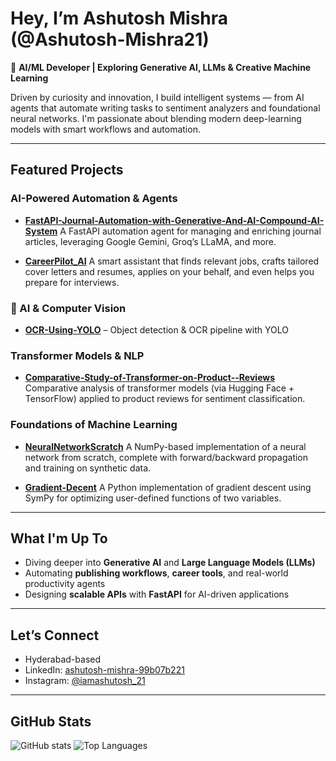 # Hey, I’m Ashutosh Mishra (@Ashutosh-Mishra21)

🎯 **AI/ML Developer | Exploring Generative AI, LLMs & Creative Machine Learning**

Driven by curiosity and innovation, I build intelligent systems — from AI agents that automate writing tasks to sentiment analyzers and foundational neural networks. I'm passionate about blending modern deep-learning models with smart workflows and automation.

---

## Featured Projects

### AI-Powered Automation & Agents
- **[FastAPI-Journal-Automation-with-Generative-And-AI-Compound-AI-System](https://github.com/Ashutosh-Mishra21/FastAPI-Journal-Automation-with-Generative-And-AI-Compound-AI-System)** 
 A FastAPI automation agent for managing and enriching journal articles, leveraging Google Gemini, Groq’s LLaMA, and more.

- **[CareerPilot_AI](https://github.com/Ashutosh-Mishra21/CareerPilot_AI)** 
 A smart assistant that finds relevant jobs, crafts tailored cover letters and resumes, applies on your behalf, and even helps you prepare for interviews.

### 🧠 AI & Computer Vision
- [**OCR-Using-YOLO**](https://github.com/Ashutosh-Mishra21/OCR_using_yolo) – Object detection & OCR pipeline with YOLO  

### Transformer Models & NLP
- **[Comparative-Study-of-Transformer-on-Product--Reviews](https://github.com/Ashutosh-Mishra21/Comparative-Study-of-Transformer-on-Product--Reviews)** 
 Comparative analysis of transformer models (via Hugging Face + TensorFlow) applied to product reviews for sentiment classification.

### Foundations of Machine Learning
- **[NeuralNetworkScratch](https://github.com/Ashutosh-Mishra21/NeuralNetworkScratch)** 
 A NumPy-based implementation of a neural network from scratch, complete with forward/backward propagation and training on synthetic data.

- **[Gradient-Decent](https://github.com/Ashutosh-Mishra21/Gradient-Decent)** 
 A Python implementation of gradient descent using SymPy for optimizing user-defined functions of two variables.

---

## What I'm Up To
- Diving deeper into **Generative AI** and **Large Language Models (LLMs)**
- Automating **publishing workflows**, **career tools**, and real-world productivity agents
- Designing **scalable APIs** with **FastAPI** for AI-driven applications

---

## Let’s Connect
- Hyderabad-based
- LinkedIn: [ashutosh-mishra-99b07b221](https://www.linkedin.com/in/ashutosh-mishra-99b07b221)
- Instagram: [@iamashutosh_21](https://www.instagram.com/iamashutosh_21)

---

## GitHub Stats
![GitHub stats](https://github-readme-stats.vercel.app/api?username=Ashutosh-Mishra21&show_icons=true&theme=radical) 
![Top Languages](https://github-readme-stats.vercel.app/api/top-langs/?username=Ashutosh-Mishra21&layout=compact&theme=radical)

